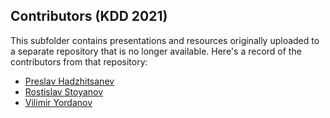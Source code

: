 ## Contributors (KDD 2021)

This subfolder contains presentations and resources originally uploaded to a separate repository that is no longer available. Here's a record of the contributors from that repository:

* [Preslav Hadzhitsanev](https://github.com/preslavdreamix)
* [Rostislav Stoyanov](https://github.com/RostislavStoyanov)
* [Vilimir Yordanov](https://github.com/vjord-code)
